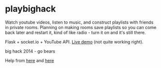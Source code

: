 playbighack
===========

Watch youtube videos, listen to music, and construct playlists with friends in private rooms. Planning on making rooms save playlists so you can come back later and restart it, kind of like radio - turn it on and it's still there.

Flask + socket.io + YouTube API. [Live demo](http://playbighack.herokuapp.com) (not quite working right).

big hack 2014 - go bears

Help from [here](http://callmephilip.github.io/chatzilla/) and [here](https://github.com/abourget/gevent-socketio)